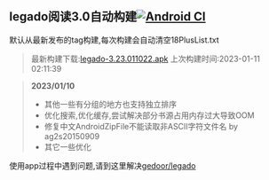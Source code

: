 ## legado阅读3.0自动构建[![Android CI](https://github.com/10bits/gedoor-Build/workflows/Android%20CI/badge.svg)](https://github.com/10bits/gedoor-Build/actions)

默认从最新发布的tag构建,每次构建会自动清空18PlusList.txt

> 最新构建下载:[legado-3.23.011022.apk](https://github.com/EternalTimes/gedoor-Build/releases/download/legado-3.23.011022/legado-3.23.011022.apk) 上次构建时间:2023-01-11 02:11:39
<!--start-->
> **2023/01/10**
> 
> * 其他一些有分组的地方也支持独立排序
> * 优化搜索,优化缓存,尝试解决部分书源占用内存过大导致OOM
> * 修复中文AndroidZipFile不能读取非ASCII字符文件名 by ag2s20150909
> * 其它一些优化
<!--end-->
  
使用app过程中遇到问题,请到这里解决[gedoor/legado](https://github.com/gedoor/legado/issues)

